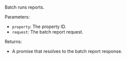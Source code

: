 Batch runs reports.

Parameters:
- `property`: The property ID.
- `request`: The batch report request.

Returns:
- A promise that resolves to the batch report response.